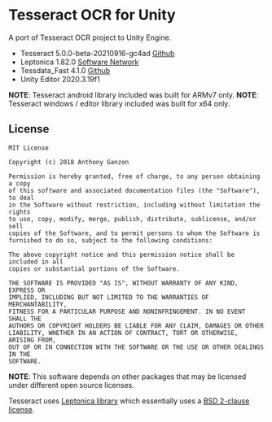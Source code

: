 # Tesseract OCR for Unity

A port of Tesseract OCR project to Unity Engine.

- Tesseract 5.0.0-beta-20210916-gc4ad [Github](https://github.com/tesseract-ocr/tesseract/)
- Leptonica 1.82.0 [Software Network](https://software-network.org/org.sw.demo.danbloomberg.leptonica/)
- Tessdata_Fast 4.1.0 [Github](https://github.com/tesseract-ocr/tessdata_fast/)
- Unity Editor 2020.3.19f1

**NOTE**: Tesseract android library included was built for ARMv7 only.
**NOTE**: Tesseract windows / editor library included was built for x64 only.

## License

	MIT License

	Copyright (c) 2018 Anthony Ganzon

	Permission is hereby granted, free of charge, to any person obtaining a copy
	of this software and associated documentation files (the "Software"), to deal
	in the Software without restriction, including without limitation the rights
	to use, copy, modify, merge, publish, distribute, sublicense, and/or sell
	copies of the Software, and to permit persons to whom the Software is
	furnished to do so, subject to the following conditions:

	The above copyright notice and this permission notice shall be included in all
	copies or substantial portions of the Software.

	THE SOFTWARE IS PROVIDED "AS IS", WITHOUT WARRANTY OF ANY KIND, EXPRESS OR
	IMPLIED, INCLUDING BUT NOT LIMITED TO THE WARRANTIES OF MERCHANTABILITY,
	FITNESS FOR A PARTICULAR PURPOSE AND NONINFRINGEMENT. IN NO EVENT SHALL THE
	AUTHORS OR COPYRIGHT HOLDERS BE LIABLE FOR ANY CLAIM, DAMAGES OR OTHER
	LIABILITY, WHETHER IN AN ACTION OF CONTRACT, TORT OR OTHERWISE, ARISING FROM,
	OUT OF OR IN CONNECTION WITH THE SOFTWARE OR THE USE OR OTHER DEALINGS IN THE
	SOFTWARE.

**NOTE**: This software depends on other packages that may be licensed under different open source licenses.

Tesseract uses [Leptonica library](http://leptonica.com/) which essentially
uses a [BSD 2-clause license](http://leptonica.com/about-the-license.html).